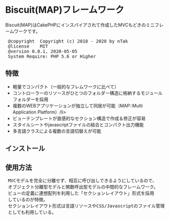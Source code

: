 <h1> Biscuit(MAP)フレームワーク </h1>
<p>Biscuit(MAP)はCakePHPにインスパイアされて作成したMVCもどきのミニフレームワークです。
</p>
<pre>
 @copyright  Copyright (c) 2018 - 2020 by nTak
 @license    MIT
 @version 0.8.1, 2020-05-05
 System Require: PHP 5.6 or Higher
</pre>
<h2>特徴</h2> 
<p>
<ul>
<li>軽量でコンパクト（一般的なフレムワークに比べて）</li>
<li>コントローラーのリソースがひとつのフォルダー構造に格納するモジュールフォルダーを採用</li>
<li>複数のWEBアプリケーションが独立して同居が可能（MAP::Multi Application Platform）/li>
<li>ビューテンプレートが直感的なセクション構造で作成＆修正が容易</li>
<li>スタイルシートやjavascriptファイルの結合とコンパクト出力機能</li>
<li>多言語クラスによる複数の言語切替えが可能</li>
</ul>
</p>
<h2>インストール</h2> 
<p>
</p>
<h2>使用方法</h2> 
<p>
</p>

<pre>
 MVCモデルを完全に分離せず、相互に呼び出しできるようにしているので、
 オブジェクト分離型モデルと関数呼出型モデルの中間的なフレームワーク。
 ビューの定義に連想配列を利用した「セクションレイアウト」形式を採用
 しているのが特徴。
 セクションレイアウト形式は言語リソースやCSS/Javascriptのファイル管理
 としても利用している。
 </pre>
